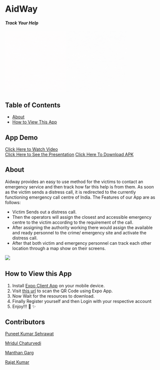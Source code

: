 # AidWay
#### *Track Your Help*
<div style="display :flex; flex-direction:row">
<img src="assets/animation/logo.gif" width="200"/>
<img src="assets/animation/aideway.gif" 
width="200" height="200"/>
</div>


## Table of Contents
- [About](#about)
- [How to View This App](#how-to-view-this-app)

## App Demo
[Click Here to Watch Video](https://drive.google.com/file/d/1DSGniAYC2yWfps1rZn2aIZfeTROko2ru/view) \
[Click Here to See the Presentation](https://docs.google.com/presentation/d/1fzs7chwxXeJ7-7yVS1UCUKAEZSwL-tgmTNFJjf-MN1g/edit#slide=id.ged50f017b8_0_170)
[Click Here To Download APK](https://drive.google.com/file/d/1CrbaSO-UA-pENRY_0aGMtg6XZOMW-RAN/view?usp=sharing)

## About
Aidway provides an easy to use method for the victims to contact an emergency service and then track how far this help is from them. As soon as the victim sends a distress call, it is redirected to the currently functioning emergency call centre of India.
The Features of our App are as follows:
- Victim Sends out a distress call.
- Then the operators will assign the closest and accessible emergency centre to the victim according to the requirement of the call.
- After assigning the authority working there would assign the available and ready personnel to the crime/ emergency site and activate the distress call.
- After that both victim and emergency personnel can track each other location through a map show on their screens.

<img src="assets/imgs/screenshots.png" />

## How to View this App
1. Install [Expo Client App](https://play.google.com/store/apps/details?id=host.exp.exponent) on your mobile device.
2. Visit [this url](https://expo.dev/@senear/track-your-help) to scan the QR Code using Expo App.
3. Now Wait for the resources to download.
4. Finally Register yourself and then Login with your respective account
5. Enjoy!!! :tada: :sparkles:

## Contributors
[Puneet Kumar Sehrawat](https://github.com/seneark)

[Mridul Chaturvedi](https://github.com/MridulC)

[Manthan Garg](https://github.com/Manthan-a25)

[Rajat Kumar](https://github.com/Rajat10Kumar)


